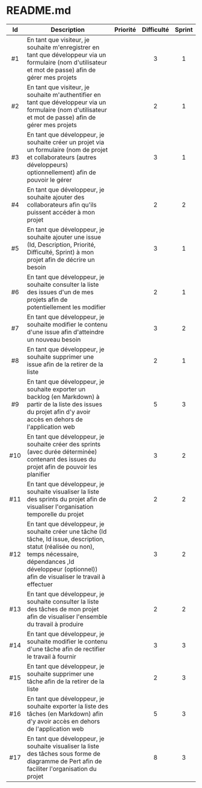 # README.md

| Id    | Description                                                                                                                                                                                                           | Priorité | Difficulté | Sprint |
| :---: | --------------------------------------------------------------------------------------------------------------------------------------------------------------------------------------------------------------------- | :------: | :--------: | :----: |
| #1    | En tant que visiteur, je souhaite m'enregistrer en tant que développeur via un formulaire (nom d'utilisateur et mot de passe) afin de gérer mes projets                                                               |          | 3          | 1      |
| #2    | En tant que visiteur, je souhaite m'authentifier en tant que développeur via un formulaire (nom d'utilisateur et mot de passe) afin de gérer mes projets                                                              |          | 2          | 1      |
| #3    | En tant que développeur, je souhaite créer un projet via un formulaire (nom de projet et collaborateurs (autres développeurs) optionnellement) afin de pouvoir le gérer                                               |          | 3          | 1      |
| #4    | En tant que développeur, je souhaite ajouter des collaborateurs afin qu'ils puissent accéder à mon projet                                                                                                             |          | 2          | 2      |
| #5    | En tant que développeur, je souhaite ajouter une issue (Id, Description, Priorité, Difficulté, Sprint) à mon projet afin de décrire un besoin                                                                         |          | 3          | 1      |
| #6    | En tant que développeur, je souhaite consulter la liste des issues d'un de mes projets afin de potentiellement les modifier                                                                                           |          | 2          | 1      |
| #7    | En tant que développeur, je souhaite modifier le contenu d'une issue afin d'atteindre un nouveau besoin                                                                                                               |          | 3          | 2      |
| #8    | En tant que développeur, je souhaite supprimer une issue afin de la retirer de la liste                                                                                                                               |          | 2          | 1      |
| #9    | En tant que développeur, je souhaite exporter un backlog (en Markdown) à partir de la liste des issues du projet afin d'y avoir accès en dehors de l'application web                                                  |          | 5          | 3      |
| #10   | En tant que développeur, je souhaite créer des sprints (avec durée déterminée) contenant des issues du projet afin de pouvoir les planifier                                                                           |          | 3          | 2      |
| #11   | En tant que développeur, je souhaite visualiser la liste des sprints du projet afin de visualiser l'organisation temporelle du projet                                                                                 |          | 2          | 2      |
| #12   | En tant que développeur, je souhaite créer une tâche (Id tâche, Id issue, description, statut (réalisée ou non), temps nécessaire, dépendances ,Id développeur (optionnel)) afin de visualiser le travail à effectuer |          | 3          | 2      |
| #13   | En tant que développeur, je souhaite consulter la liste des tâches de mon projet afin de visualiser l'ensemble du travail à produire                                                                                  |          | 2          | 2      |
| #14   | En tant que développeur, je souhaite modifier le contenu d'une tâche afin de rectifier le travail à fournir                                                                                                           |          | 3          | 3      |
| #15   | En tant que développeur, je souhaite supprimer une tâche afin de la retirer de la liste                                                                                                                               |          | 2          | 3      |
| #16   | En tant que développeur, je souhaite exporter la liste des tâches (en Markdown) afin d'y avoir accès en dehors de l'application web                                                                                   |          | 5          | 3      |
| #17   | En tant que développeur, je souhaite visualiser la liste des tâches sous forme de diagramme de Pert afin de faciliter l'organisation du projet                                                                        |          | 8          | 3      |
